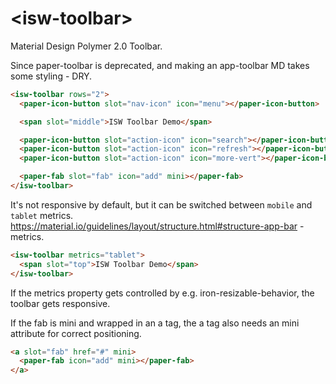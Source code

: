 # \<isw-toolbar\>

Material Design Polymer 2.0 Toolbar.

Since paper-toolbar is deprecated, and making an app-toolbar MD takes some styling - DRY.

```html
<isw-toolbar rows="2">
  <paper-icon-button slot="nav-icon" icon="menu"></paper-icon-button>

  <span slot="middle">ISW Toolbar Demo</span>

  <paper-icon-button slot="action-icon" icon="search"></paper-icon-button>
  <paper-icon-button slot="action-icon" icon="refresh"></paper-icon-button>
  <paper-icon-button slot="action-icon" icon="more-vert"></paper-icon-button>

  <paper-fab slot="fab" icon="add" mini></paper-fab>
</isw-toolbar>
```

It's not responsive by default, but it can be switched between `mobile` and `tablet` metrics.
https://material.io/guidelines/layout/structure.html#structure-app-bar - metrics.

```html
<isw-toolbar metrics="tablet">
  <span slot="top">ISW Toolbar Demo</span>
</isw-toolbar>
```

If the metrics property gets controlled by e.g. iron-resizable-behavior, the toolbar gets responsive.

If the fab is mini and wrapped in an a tag, the a tag also needs an mini attribute for correct positioning.

```html
<a slot="fab" href="#" mini>
  <paper-fab icon="add" mini></paper-fab>
</a>
```